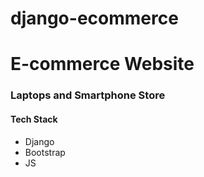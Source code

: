# django-ecommerce
<h1>E-commerce Website</h1>
  
  
  <h3>Laptops and Smartphone Store</h3>
  
  <h4>Tech Stack</h4>
  <ul>
    <li>Django</li>
    <li>Bootstrap</li>
    <li>JS</li>
  </ul>
  
  
  

